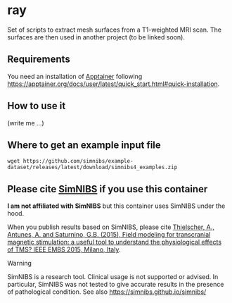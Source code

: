 # ray

Set of scripts to extract mesh surfaces from a T1-weighted MRI scan.  The
surfaces are then used in another project (to be linked soon).


## Requirements

You need an installation of [Apptainer](https://apptainer.org/) following
https://apptainer.org/docs/user/latest/quick_start.html#quick-installation.


## How to use it

(write me ...)


## Where to get an example input file

`wget https://github.com/simnibs/example-dataset/releases/latest/download/simnibs4_examples.zip`


## Please cite [SimNIBS](https://simnibs.github.io/simnibs/) if you use this container

**I am not affiliated with SimNIBS** but this
container uses SimNIBS under the hood.

When you publish results based on SimNIBS, please cite [Thielscher, A.,
Antunes, A. and Saturnino, G.B. (2015), Field modeling for transcranial
magnetic stimulation: a useful tool to understand the physiological effects of
TMS? IEEE EMBS 2015, Milano,
Italy](http://dx.doi.org/10.1109/EMBC.2015.7318340).

> [!WARNING]
> SimNIBS is a research tool. Clinical usage is not supported or advised. In
> particular, SimNIBS was not tested to give accurate results in the presence
> of pathological condition. See also https://simnibs.github.io/simnibs/
